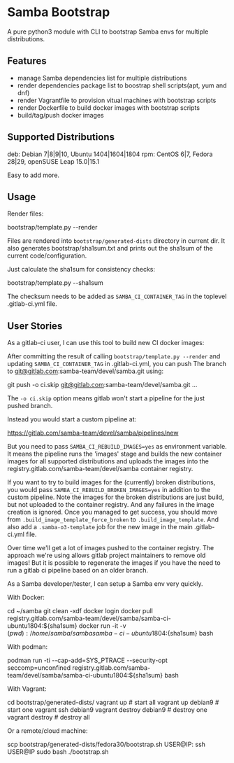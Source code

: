 # Samba Bootstrap

A pure python3 module with CLI to bootstrap Samba envs for multiple distributions.

## Features

- manage Samba dependencies list for multiple distributions
- render dependencies package list to boostrap shell scripts(apt, yum and dnf)
- render Vagrantfile to provision vitual machines with bootstrap scripts
- render Dockerfile to build docker images with bootstrap scripts
- build/tag/push docker images

## Supported Distributions

deb: Debian 7|8|9|10, Ubuntu 1404|1604|1804
rpm: CentOS 6|7, Fedora 28|29, openSUSE Leap 15.0|15.1

Easy to add more.

## Usage

Render files:

 bootstrap/template.py --render

Files are rendered into `bootstrap/generated-dists` directory in current dir.
It also generates bootstrap/sha1sum.txt and prints out the sha1sum of the
current code/configuration.

Just calculate the sha1sum for consistency checks:

 bootstrap/template.py --sha1sum

The checksum needs to be added as `SAMBA_CI_CONTAINER_TAG` in
the toplevel .gitlab-ci.yml file.

## User Stories

As a gitlab-ci user, I can use this tool to build new CI docker images:

 After committing the result of calling `bootstrap/template.py --render`
 and updating `SAMBA_CI_CONTAINER_TAG` in .gitlab-ci.yml, you can push
 The branch to git@gitlab.com:samba-team/devel/samba.git using:

  git push -o ci.skip git@gitlab.com:samba-team/devel/samba.git ...

 The `-o ci.skip` option means gitlab won't start a pipeline
 for the just pushed branch.

 Instead you would start a custom pipeline at:

  https://gitlab.com/samba-team/devel/samba/pipelines/new

 But you need to pass `SAMBA_CI_REBUILD_IMAGES=yes` as environment
 variable. It means the pipeline runs the 'images' stage and builds
 the new container images for all supported distributions and
 uploads the images into the registry.gitlab.com/samba-team/devel/samba
 container registry.

 If you want to try to build images for the (currently) broken
 distributions, you would pass `SAMBA_CI_REBUILD_BROKEN_IMAGES=yes`
 in addition to the custom pipeline. Note the images for
 the broken distributions are just build, but not uploaded
 to the container registry. And any failures in the image
 creation is ignored. Once you managed to get success, you should
 move from `.build_image_template_force_broken` to `.build_image_template`.
 And also add a `.samba-o3-template` job for the new image
 in the main .gitlab-ci.yml file.

 Over time we'll get a lot of images pushed to the container registry.
 The approach we're using allows gitlab project maintainers to
 remove old images! But it is possible to regenerate the images
 if you have the need to run a gitlab ci pipeline based on an
 older branch.

As a Samba developer/tester, I can setup a Samba env very quickly.

With Docker:

 cd ~/samba
 git clean -xdf
 docker login
 docker pull registry.gitlab.com/samba-team/devel/samba/samba-ci-ubuntu1804:${sha1sum}
 docker run -it -v $(pwd):/home/samba/samba samba-ci-ubuntu1804:${sha1sum} bash

With podman:

  podman run -ti --cap-add=SYS_PTRACE --security-opt seccomp=unconfined registry.gitlab.com/samba-team/devel/samba/samba-ci-ubuntu1804:${sha1sum} bash

With Vagrant:

 cd bootstrap/generated-dists/
 vagrant up   # start all
 vagrant up debian9  # start one
 vagrant ssh debian9
 vagrant destroy debian9  # destroy one
 vagrant destroy  # destroy all

Or a remote/cloud machine:

 scp bootstrap/generated-dists/fedora30/bootstrap.sh USER@IP:
 ssh USER@IP
 sudo bash ./bootstrap.sh

